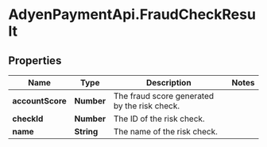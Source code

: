 # AdyenPaymentApi.FraudCheckResult

## Properties

Name | Type | Description | Notes
------------ | ------------- | ------------- | -------------
**accountScore** | **Number** | The fraud score generated by the risk check. | 
**checkId** | **Number** | The ID of the risk check. | 
**name** | **String** | The name of the risk check. | 


